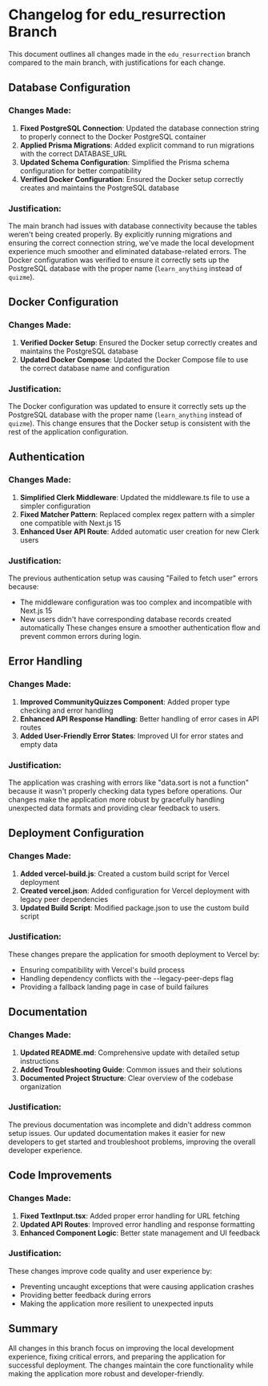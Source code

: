 # Changelog for edu_resurrection Branch

This document outlines all changes made in the `edu_resurrection` branch compared to the main branch, with justifications for each change.

## Database Configuration

### Changes Made:
1. **Fixed PostgreSQL Connection**: Updated the database connection string to properly connect to the Docker PostgreSQL container
2. **Applied Prisma Migrations**: Added explicit command to run migrations with the correct DATABASE_URL
3. **Updated Schema Configuration**: Simplified the Prisma schema configuration for better compatibility
4. **Verified Docker Configuration**: Ensured the Docker setup correctly creates and maintains the PostgreSQL database

### Justification:
The main branch had issues with database connectivity because the tables weren't being created properly. By explicitly running migrations and ensuring the correct connection string, we've made the local development experience much smoother and eliminated database-related errors. The Docker configuration was verified to ensure it correctly sets up the PostgreSQL database with the proper name (`learn_anything` instead of `quizme`).

## Docker Configuration

### Changes Made:
1. **Verified Docker Setup**: Ensured the Docker setup correctly creates and maintains the PostgreSQL database
2. **Updated Docker Compose**: Updated the Docker Compose file to use the correct database name and configuration

### Justification:
The Docker configuration was updated to ensure it correctly sets up the PostgreSQL database with the proper name (`learn_anything` instead of `quizme`). This change ensures that the Docker setup is consistent with the rest of the application configuration.

## Authentication

### Changes Made:
1. **Simplified Clerk Middleware**: Updated the middleware.ts file to use a simpler configuration
2. **Fixed Matcher Pattern**: Replaced complex regex pattern with a simpler one compatible with Next.js 15
3. **Enhanced User API Route**: Added automatic user creation for new Clerk users

### Justification:
The previous authentication setup was causing "Failed to fetch user" errors because:
- The middleware configuration was too complex and incompatible with Next.js 15
- New users didn't have corresponding database records created automatically
These changes ensure a smoother authentication flow and prevent common errors during login.

## Error Handling

### Changes Made:
1. **Improved CommunityQuizzes Component**: Added proper type checking and error handling
2. **Enhanced API Response Handling**: Better handling of error cases in API routes
3. **Added User-Friendly Error States**: Improved UI for error states and empty data

### Justification:
The application was crashing with errors like "data.sort is not a function" because it wasn't properly checking data types before operations. Our changes make the application more robust by gracefully handling unexpected data formats and providing clear feedback to users.

## Deployment Configuration

### Changes Made:
1. **Added vercel-build.js**: Created a custom build script for Vercel deployment
2. **Created vercel.json**: Added configuration for Vercel deployment with legacy peer dependencies
3. **Updated Build Script**: Modified package.json to use the custom build script

### Justification:
These changes prepare the application for smooth deployment to Vercel by:
- Ensuring compatibility with Vercel's build process
- Handling dependency conflicts with the --legacy-peer-deps flag
- Providing a fallback landing page in case of build failures

## Documentation

### Changes Made:
1. **Updated README.md**: Comprehensive update with detailed setup instructions
2. **Added Troubleshooting Guide**: Common issues and their solutions
3. **Documented Project Structure**: Clear overview of the codebase organization

### Justification:
The previous documentation was incomplete and didn't address common setup issues. Our updated documentation makes it easier for new developers to get started and troubleshoot problems, improving the overall developer experience.

## Code Improvements

### Changes Made:
1. **Fixed TextInput.tsx**: Added proper error handling for URL fetching
2. **Updated API Routes**: Improved error handling and response formatting
3. **Enhanced Component Logic**: Better state management and UI feedback

### Justification:
These changes improve code quality and user experience by:
- Preventing uncaught exceptions that were causing application crashes
- Providing better feedback during errors
- Making the application more resilient to unexpected inputs

## Summary

All changes in this branch focus on improving the local development experience, fixing critical errors, and preparing the application for successful deployment. The changes maintain the core functionality while making the application more robust and developer-friendly.
